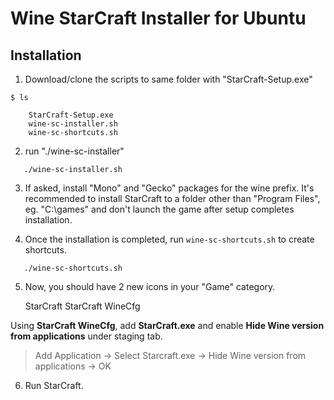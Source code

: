 Wine StarCraft Installer for Ubuntu
=======================
## Installation
1. Download/clone the scripts to same folder with "StarCraft-Setup.exe" 

```
$ ls
	
	StarCraft-Setup.exe
	wine-sc-installer.sh
	wine-sc-shortcuts.sh

```
2. run "./wine-sc-installer"

`	./wine-sc-installer.sh`

3. If asked, install "Mono" and "Gecko" packages for the wine prefix. It's recommended to install StarCraft to a folder other than "Program Files", eg. "C:\games" and don't launch the game after setup completes installation. 

4. Once the installation is completed, run `wine-sc-shortcuts.sh` to create shortcuts.

`	./wine-sc-shortcuts.sh`

5.  Now, you should have 2 new icons in your "Game" category.

	StarCraft
	StarCraft WineCfg

Using **StarCraft WineCfg**,  add **StarCraft.exe** and enable **Hide Wine version from applications** under staging tab. 
   
> Add Application -> Select Starcraft.exe -> Hide Wine version from applications -> OK
    
6. Run StarCraft.